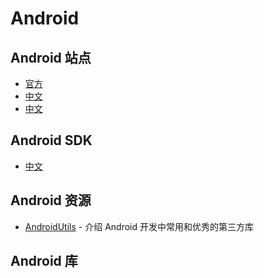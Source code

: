 # Android

## Android 站点

- [官方](https://Android.dev/)
- [中文](https://Android.cn/)
- [中文](https://Androidchina.club/)

## Android SDK

- [中文](https://Android.cn/docs/development/tools/sdk/releases/)

## Android 资源

- [AndroidUtils](https://github.com/Blizzard-liu/AndroidUtils/) - 介绍 Android 开发中常用和优秀的第三方库

## Android 库
